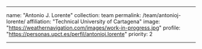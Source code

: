 ---

name: "Antonio J. Lorente"
collection: team
permalink: /team/antonioj-lorente/
affiliation: "Technical University of Cartagena"
image: "https://weathernavigation.com/images/work-in-progress.jpg"
profile: "https://personas.upct.es/perfil/antonioj.lorente"
priority: 2

---